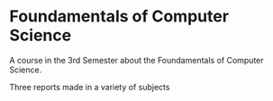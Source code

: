 # Foundamentals of Computer Science 

A course in the 3rd Semester about the Foundamentals of Computer Science. 

Three reports made in a variety of subjects
